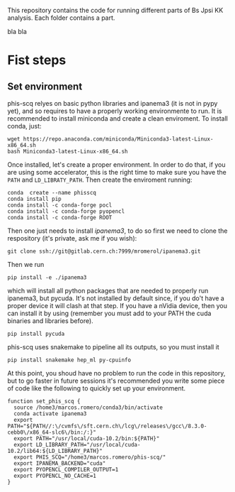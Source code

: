 This repository contains the code for running different parts of Bs Jpsi KK analysis. Each folder contains a part.

bla bla


# Fist steps
## Set environment

phis-scq relyes on basic python libraries and ipanema3 (it is not in pypy yet),
and so requires to have a properly working environmente to run.
It is recommended to install miniconda and create a clean enviroment. To install conda, just:
```
wget https://repo.anaconda.com/miniconda/Miniconda3-latest-Linux-x86_64.sh
bash Miniconda3-latest-Linux-x86_64.sh
```
Once installed, let's create a proper environment. In order to do that, if you are
using some accelerator, this is the right time to make sure
you have the `PATH` and `LD_LIBRATY_PATH`. Then create the enviroment running:
```
conda  create --name phisscq
conda install pip
conda install -c conda-forge pocl
conda install -c conda-forge pyopencl
conda install -c conda-forge ROOT
```

Then one just needs to install _ipanema3_, to do so first we need to clone the respository
(it's private, ask me if you wish):
```
git clone ssh://git@gitlab.cern.ch:7999/mromerol/ipanema3.git
```
Then we run
```
pip install -e ./ipanema3
```
which will install all python packages that are needed to properly run ipanema3,
but pycuda.  It's not installed by default since, if you do't have a proper
device it will clash at that step. If you have a nVidia device, then you can
install it by using (remember you must add to your PATH the cuda binaries and
libraries before).
```
pip install pycuda
```

phis-scq uses snakemake to pipeline all its outputs, so you must install it
```
pip install snakemake hep_ml py-cpuinfo
```


At this point, you shoud have no problem to run the code in this repository, but
to go faster in future sessions it's recommended you write some piece of code
like the following to quickly set up your environment.

```
function set_phis_scq {
  source /home3/marcos.romero/conda3/bin/activate
  conda activate ipanema3
  export PATH="${PATH//:\/cvmfs\/sft.cern.ch\/lcg\/releases\/gcc\/8.3.0-cebb0\/x86_64-slc6\/bin:/:}"
  export PATH="/usr/local/cuda-10.2/bin:${PATH}"
  export LD_LIBRARY_PATH="/usr/local/cuda-10.2/lib64:${LD_LIBRARY_PATH}"
  export PHIS_SCQ="/home3/marcos.romero/phis-scq/"
  export IPANEMA_BACKEND="cuda"
  export PYOPENCL_COMPILER_OUTPUT=1
  export PYOPENCL_NO_CACHE=1
}
```

